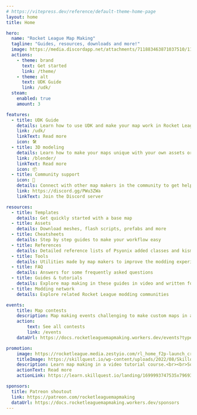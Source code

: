 ```yaml
---
# https://vitepress.dev/reference/default-theme-home-page
layout: home
title: Home

hero:
  name: "Rocket League Map Making"
  tagline: "Guides, resources, downloads and more!"
  image: https://media.discordapp.net/attachments/711883463871037510/1169508980029136896/banner_contest6.png
  actions:
    - theme: brand
      text: Get started
      link: /theme/
    - theme: alt
      text: UDK Guide
      link: /udk/
  steam:
    enabled: true
    amount: 3

features:
  - title: UDK Guide
    details: Learn how to use UDK and make your map work in Rocket League
    link: /udk/
    linkText: Read more
    icon: 🛠
  - title: 3D modeling
    details: Learn how to make your maps unique with your own assets or import meshes from Blender into UDK
    link: /blender/
    linkText: Read more
    icon: 📦
  - title: Community support
    icon: 💬
    details: Connect with other map makers in the community to get help or help others with making custom maps
    link: https://discord.gg/PWu3ZWa
    linkText: Join the Discord server

resources:
  - title: Templates
    details: Get quickly started with a base map
  - title: Assets
    details: Download meshes, flash scripts, prefabs and more
  - title: Cheatsheets
    details: Step by step guides to make your workflow easy
  - title: References
    details: Detailed reference lists of Psyonix added classes and kismet nodes
  - title: Tools
    details: Utilities made by map makers to improve the modding experience
  - title: FAQ
    details: Answers for some frequently asked questions
  - title: Guides & tutorials
    details: Explore map making in these guides in video and written form
  - title: Modding network
    details: Explore related Rocket League modding communities

events:
    title: Map contests
    description: Map making events challenging to make custom maps in a certain theme
    action:
        text: See all contests
        link: /events
    dataUrl: https://docs.rocketleaguemapmaking.workers.dev/events?type=contests&scheme=actions

promotion:
    image: https://rocketleague.media.zestyio.com/rl_home_f2p-launch_cross_10656.jpg?width=1920&fit=bounds
    titleImage: https://skillquest.io/wp-content/uploads/2022/08/Skillquest-Coding-Camps-and-Education-for-Rocket-League-Players.png
    description: Learn map making in a video tutorial course.<br><br>Some more text about the course and why you should choose it over regular videos if you have the money for it
    actionText: Read more
    actionLink: https://learn.skillquest.io/landing/1699993747535x796931164922708000

sponsors:
  title: Patreon shoutout
  link: https://patreon.com/rocketleaguemapmaking
  dataUrl: https://docs.rocketleaguemapmaking.workers.dev/sponsors
---
```

